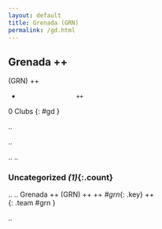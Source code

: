 ```yaml
---
layout: default
title: Grenada (GRN)
permalink: /gd.html
---
```



## Grenada   ++
(GRN)  ++
-                     ++
0 Clubs
{: #gd }


.. 




.. 




.. 
.. 


### Uncategorized _(1)_{:.count}


..
..
Grenada  ++
 (GRN) ++
 ++
_#grn_{: .key} ++
<br>
{: .team #grn }




.. 
 
